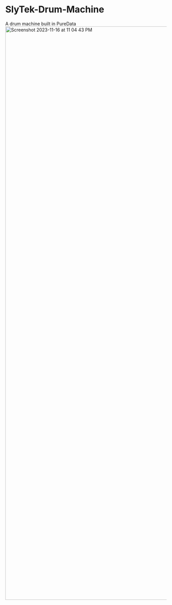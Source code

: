 # SlyTek-Drum-Machine
A drum machine built in PureData
<img width="1785" alt="Screenshot 2023-11-16 at 11 04 43 PM" src="https://github.com/bigmanIQ/SlyTek-Drum-Machine/assets/144707519/b1206bae-aacd-43fd-b65f-2e31197199f3">
